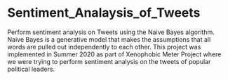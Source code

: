 # Sentiment_Analaysis_of_Tweets
Perform sentiment analysis on Tweets using the Naive Bayes algorithm.
Naive Bayes is a generative model that makes the assumptions that all words are pulled out independently to each other.
This project was implemented in Summer 2020 as part of Xenophobic Meter Project where we were trying to perform sentiment analysis on the tweets of popular political leaders.
